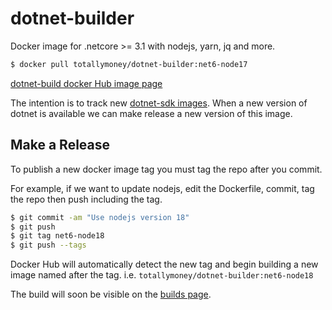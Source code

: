 # dotnet-builder

Docker image for .netcore >= 3.1 with nodejs, yarn, jq and more.

```sh
$ docker pull totallymoney/dotnet-builder:net6-node17
```

[dotnet-build docker Hub image page](https://hub.docker.com/repository/docker/totallymoney/dotnet-builder/general)

The intention is to track new [dotnet-sdk images](https://hub.docker.com/_/microsoft-dotnet-sdk/). When a new version of dotnet is available we can make release a new version of this image.

## Make a Release

To publish a new docker image tag you must tag the repo after you commit.

For example,
if we want to update nodejs, edit the Dockerfile,
commit, tag the repo then push including the tag.

```bash
$ git commit -am "Use nodejs version 18"
$ git push
$ git tag net6-node18
$ git push --tags
```

Docker Hub will automatically detect the new tag and begin building a new
image named after the tag. i.e. `totallymoney/dotnet-builder:net6-node18`

The build will soon be visible on the
[builds page](https://hub.docker.com/repository/docker/totallymoney/dotnet-builder/builds).
